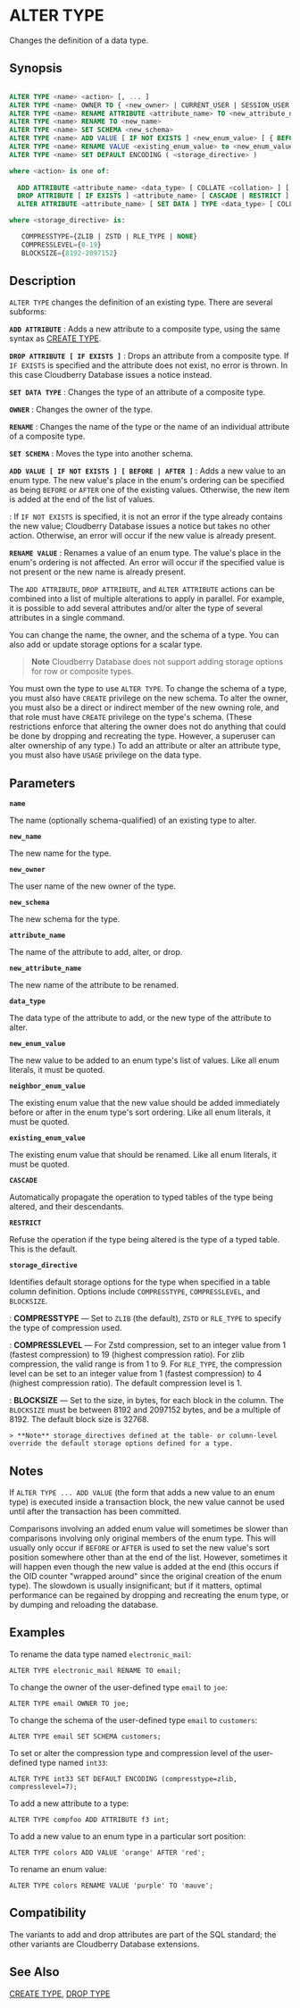 # ALTER TYPE

Changes the definition of a data type.

## Synopsis

```sql

ALTER TYPE <name> <action> [, ... ]
ALTER TYPE <name> OWNER TO { <new_owner> | CURRENT_USER | SESSION_USER }
ALTER TYPE <name> RENAME ATTRIBUTE <attribute_name> TO <new_attribute_name> [ CASCADE | RESTRICT ]
ALTER TYPE <name> RENAME TO <new_name>
ALTER TYPE <name> SET SCHEMA <new_schema>
ALTER TYPE <name> ADD VALUE [ IF NOT EXISTS ] <new_enum_value> [ { BEFORE | AFTER } <neighbor_enum_value> ]
ALTER TYPE <name> RENAME VALUE <existing_enum_value> to <new_enum_value>
ALTER TYPE <name> SET DEFAULT ENCODING ( <storage_directive> )

where <action> is one of:
  
  ADD ATTRIBUTE <attribute_name> <data_type> [ COLLATE <collation> ] [ CASCADE | RESTRICT ]
  DROP ATTRIBUTE [ IF EXISTS ] <attribute_name> [ CASCADE | RESTRICT ]
  ALTER ATTRIBUTE <attribute_name> [ SET DATA ] TYPE <data_type> [ COLLATE <collation> ] [ CASCADE | RESTRICT ]

where <storage_directive> is:

   COMPRESSTYPE={ZLIB | ZSTD | RLE_TYPE | NONE}
   COMPRESSLEVEL={0-19}
   BLOCKSIZE={8192-2097152}
```

## Description

`ALTER TYPE` changes the definition of an existing type. There are several subforms:

**`ADD ATTRIBUTE`**
:   Adds a new attribute to a composite type, using the same syntax as [CREATE TYPE](/docs/sql-statements/sql-statement-create-type.md).

**`DROP ATTRIBUTE [ IF EXISTS ]`**
:   Drops an attribute from a composite type. If `IF EXISTS` is specified and the attribute does not exist, no error is thrown. In this case Cloudberry Database issues a notice instead.

**`SET DATA TYPE`**
:   Changes the type of an attribute of a composite type.

**`OWNER`**
:   Changes the owner of the type.

**`RENAME`**
:   Changes the name of the type or the name of an individual attribute of a composite type.

**`SET SCHEMA`**
:   Moves the type into another schema.

**`ADD VALUE [ IF NOT EXISTS ] [ BEFORE | AFTER ]`**
:   Adds a new value to an enum type. The new value's place in the enum's ordering can be specified as being `BEFORE` or `AFTER` one of the existing values. Otherwise, the new item is added at the end of the list of values.

:   If `IF NOT EXISTS` is specified, it is not an error if the type already contains the new value; Cloudberry Database issues a notice but takes no other action. Otherwise, an error will occur if the new value is already present.

**`RENAME VALUE`**
:   Renames a value of an enum type. The value's place in the enum's ordering is not affected. An error will occur if the specified value is not present or the new name is already present.

The `ADD ATTRIBUTE`, `DROP ATTRIBUTE`, and `ALTER ATTRIBUTE` actions can be combined into a list of multiple alterations to apply in parallel. For example, it is possible to add several attributes and/or alter the type of several attributes in a single command.

You can change the name, the owner, and the schema of a type. You can also add or update storage options for a scalar type.

> **Note** Cloudberry Database does not support adding storage options for row or composite types.

You must own the type to use `ALTER TYPE`. To change the schema of a type, you must also have `CREATE` privilege on the new schema. To alter the owner, you must also be a direct or indirect member of the new owning role, and that role must have `CREATE` privilege on the type's schema. (These restrictions enforce that altering the owner does not do anything that could be done by dropping and recreating the type. However, a superuser can alter ownership of any type.) To add an attribute or alter an attribute type, you must also have `USAGE` privilege on the data type.

## Parameters

**`name`**

The name (optionally schema-qualified) of an existing type to alter.

**`new_name`**

The new name for the type.

**`new_owner`**

The user name of the new owner of the type.

**`new_schema`**

The new schema for the type.

**`attribute_name`**

The name of the attribute to add, alter, or drop.

**`new_attribute_name`**

The new name of the attribute to be renamed.

**`data_type`**

The data type of the attribute to add, or the new type of the attribute to alter.

**`new_enum_value`**

The new value to be added to an enum type's list of values. Like all enum literals, it must be quoted.

**`neighbor_enum_value`**

The existing enum value that the new value should be added immediately before or after in the enum type's sort ordering. Like all enum literals, it must be quoted.

**`existing_enum_value`**

The existing enum value that should be renamed. Like all enum literals, it must be quoted.

**`CASCADE`**

Automatically propagate the operation to typed tables of the type being altered, and their descendants.

**`RESTRICT`**

Refuse the operation if the type being altered is the type of a typed table. This is the default.

**`storage_directive`**

Identifies default storage options for the type when specified in a table column definition. Options include `COMPRESSTYPE`, `COMPRESSLEVEL`, and `BLOCKSIZE`.

:   **COMPRESSTYPE** — Set to `ZLIB` (the default), `ZSTD` or `RLE_TYPE` to specify the type of compression used.

:   **COMPRESSLEVEL** — For Zstd compression, set to an integer value from 1 (fastest compression) to 19 (highest compression ratio). For zlib compression, the valid range is from 1 to 9. For `RLE_TYPE`, the compression level can be set to an integer value from 1 (fastest compression) to 4 (highest compression ratio). The default compression level is 1.

:   **BLOCKSIZE** — Set to the size, in bytes, for each block in the column. The `BLOCKSIZE` must be between 8192 and 2097152 bytes, and be a multiple of 8192. The default block size is 32768.

    > **Note** storage_directives defined at the table- or column-level override the default storage options defined for a type.

## Notes

If `ALTER TYPE ... ADD VALUE` (the form that adds a new value to an enum type) is executed inside a transaction block, the new value cannot be used until after the transaction has been committed.
 
Comparisons involving an added enum value will sometimes be slower than comparisons involving only original members of the enum type. This will usually only occur if `BEFORE` or `AFTER` is used to set the new value's sort position somewhere other than at the end of the list. However, sometimes it will happen even though the new value is added at the end (this occurs if the OID counter "wrapped around" since the original creation of the enum type). The slowdown is usually insignificant; but if it matters, optimal performance can be regained by dropping and recreating the enum type, or by dumping and reloading the database.

## Examples

To rename the data type named `electronic_mail`:

```
ALTER TYPE electronic_mail RENAME TO email;
```

To change the owner of the user-defined type `email` to `joe`:

```
ALTER TYPE email OWNER TO joe;
```

To change the schema of the user-defined type `email` to `customers`:

```
ALTER TYPE email SET SCHEMA customers;
```

To set or alter the compression type and compression level of the user-defined type named `int33`:

```
ALTER TYPE int33 SET DEFAULT ENCODING (compresstype=zlib, compresslevel=7);
```

To add a new attribute to a type:

```
ALTER TYPE compfoo ADD ATTRIBUTE f3 int;
```

To add a new value to an enum type in a particular sort position:

```
ALTER TYPE colors ADD VALUE 'orange' AFTER 'red';
```

To rename an enum value:

```
ALTER TYPE colors RENAME VALUE 'purple' TO 'mauve';
```

## Compatibility

The variants to add and drop attributes are part of the SQL standard; the other variants are Cloudberry Database extensions.

## See Also

[CREATE TYPE](/docs/sql-statements/sql-statement-create-type.md), [DROP TYPE](/docs/sql-statements/sql-statement-drop-type.md)



